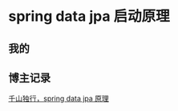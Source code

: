 # spring data jpa 启动原理



## 我的


## 博主记录


[千山独行，spring data jpa 原理](https://blog.csdn.net/gaolu/article/details/53415420)

